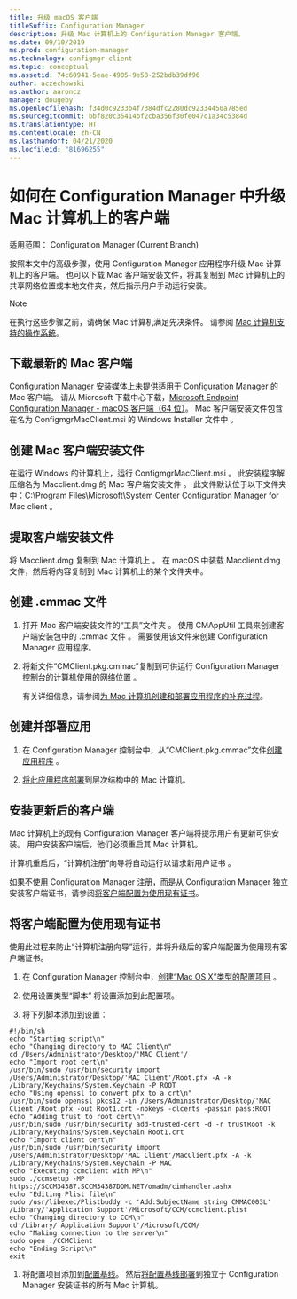 ```yaml
---
title: 升级 macOS 客户端
titleSuffix: Configuration Manager
description: 升级 Mac 计算机上的 Configuration Manager 客户端。
ms.date: 09/10/2019
ms.prod: configuration-manager
ms.technology: configmgr-client
ms.topic: conceptual
ms.assetid: 74c60941-5eae-4905-9e58-252bdb39df96
author: aczechowski
ms.author: aaroncz
manager: dougeby
ms.openlocfilehash: f34d0c9233b4f7384dfc2280dc92334450a785ed
ms.sourcegitcommit: bbf820c35414bf2cba356f30fe047c1a34c5384d
ms.translationtype: HT
ms.contentlocale: zh-CN
ms.lasthandoff: 04/21/2020
ms.locfileid: "81696255"
---
```

# <a name="how-to-upgrade-clients-on-mac-computers-in-configuration-manager"></a>如何在 Configuration Manager 中升级 Mac 计算机上的客户端

适用范围：  Configuration Manager (Current Branch)

按照本文中的高级步骤，使用 Configuration Manager 应用程序升级 Mac 计算机上的客户端。 也可以下载 Mac 客户端安装文件，将其复制到 Mac 计算机上的共享网络位置或本地文件夹，然后指示用户手动运行安装。  

> [!NOTE]  
> 在执行这些步骤之前，请确保 Mac 计算机满足先决条件。 请参阅 [Mac 计算机支持的操作系统](../../../plan-design/configs/supported-operating-systems-for-clients-and-devices.md#mac-computers)。  

## <a name="download-the-latest-mac-client"></a>下载最新的 Mac 客户端

Configuration Manager 安装媒体上未提供适用于 Configuration Manager 的 Mac 客户端。 请从 Microsoft 下载中心下载，[Microsoft Endpoint Configuration Manager - macOS 客户端（64 位）](https://www.microsoft.com/download/details.aspx?id=100850)。 Mac 客户端安装文件包含在名为 ConfigmgrMacClient.msi 的 Windows Installer 文件中  。  

## <a name="create-the-mac-client-installation-file"></a>创建 Mac 客户端安装文件

在运行 Windows 的计算机上，运行 ConfigmgrMacClient.msi  。 此安装程序解压缩名为 Macclient.dmg 的 Mac 客户端安装文件  。 此文件默认位于以下文件夹中：C:\Program Files\Microsoft\System Center Configuration Manager for Mac client  。  

## <a name="extract-the-client-installation-files"></a>提取客户端安装文件

将 Macclient.dmg 复制到 Mac 计算机上  。 在 macOS 中装载 Macclient.dmg 文件，然后将内容复制到 Mac 计算机上的某个文件夹中。  

## <a name="create-a-cmmac-file"></a>创建 .cmmac 文件

1. 打开 Mac 客户端安装文件的“工具”文件夹  。 使用 CMAppUtil 工具来创建客户端安装包中的 .cmmac 文件  。 需要使用该文件来创建 Configuration Manager 应用程序。  

2. 将新文件“CMClient.pkg.cmmac”复制到可供运行 Configuration Manager 控制台的计算机使用的网络位置  。  

    有关详细信息，请参阅[为 Mac 计算机创建和部署应用程序的补充过程](../../../../apps/get-started/creating-mac-computer-applications.md#supplemental-procedures-to-create-and-deploy-applications-for-mac-computers)。  

## <a name="create-and-deploy-the-app"></a>创建并部署应用

1. 在 Configuration Manager 控制台中，从“CMClient.pkg.cmmac”文件[创建应用程序](../../../../apps/get-started/creating-mac-computer-applications.md)  。  

2. [将此应用程序部署](../../../../apps/deploy-use/deploy-applications.md)到层次结构中的 Mac 计算机。  

## <a name="install-the-updated-client"></a>安装更新后的客户端

Mac 计算机上的现有 Configuration Manager 客户端将提示用户有更新可供安装。 用户安装客户端后，他们必须重启其 Mac 计算机。  

计算机重启后，“计算机注册”向导将自动运行以请求新用户证书  。

如果不使用 Configuration Manager 注册，而是从 Configuration Manager 独立安装客户端证书，请参阅[将客户端配置为使用现有证书](#BKMK_UpgradingClient_MachineEnrollment)。  

## <a name="configure-clients-to-use-an-existing-certificate"></a><a name="BKMK_UpgradingClient_MachineEnrollment"></a> 将客户端配置为使用现有证书

使用此过程来防止“计算机注册向导”运行，并将升级后的客户端配置为使用现有客户端证书。  

1. 在 Configuration Manager 控制台中，[创建“Mac OS X”类型的配置项目](../../../../compliance/deploy-use/create-configuration-items-for-mac-os-x-devices-managed-with-the-client.md)  。  

1. 使用设置类型“脚本”  将设置添加到此配置项。  

1. 将下列脚本添加到设置：  

  ``` Shell
  #!/bin/sh  
  echo "Starting script\n"  
  echo "Changing directory to MAC Client\n"  
  cd /Users/Administrator/Desktop/'MAC Client'/  
  echo "Import root cert\n"  
  /usr/bin/sudo /usr/bin/security import /Users/Administrator/Desktop/'MAC Client'/Root.pfx -A -k /Library/Keychains/System.Keychain -P ROOT  
  echo "Using openssl to convert pfx to a crt\n"  
  /usr/bin/sudo openssl pkcs12 -in /Users/Administrator/Desktop/'MAC Client'/Root.pfx -out Root1.crt -nokeys -clcerts -passin pass:ROOT  
  echo "Adding trust to root cert\n"  
  /usr/bin/sudo /usr/bin/security add-trusted-cert -d -r trustRoot -k /Library/Keychains/System.Keychain Root1.crt  
  echo "Import client cert\n"  
  /usr/bin/sudo /usr/bin/security import /Users/Administrator/Desktop/'MAC Client'/MacClient.pfx -A -k /Library/Keychains/System.Keychain -P MAC  
  echo "Executing ccmclient with MP\n"  
  sudo ./ccmsetup -MP https://SCCM34387.SCCM34387DOM.NET/omadm/cimhandler.ashx  
  echo "Editing Plist file\n"  
  sudo /usr/libexec/Plistbuddy -c 'Add:SubjectName string CMMAC003L' /Library/'Application Support'/Microsoft/CCM/ccmclient.plist  
  echo "Changing directory to CCM\n"  
  cd /Library/'Application Support'/Microsoft/CCM/  
  echo "Making connection to the server\n"  
  sudo open ./CCMClient  
  echo "Ending Script\n"  
  exit  
  ```  

1. 将配置项目添加到[配置基线](../../../../compliance/deploy-use/create-configuration-baselines.md)。 然后[将配置基线部署](../../../../compliance/deploy-use/deploy-configuration-baselines.md)到独立于 Configuration Manager 安装证书的所有 Mac 计算机。  
